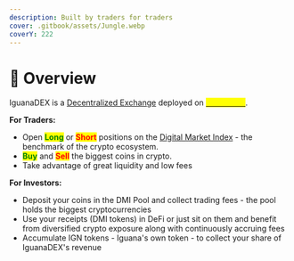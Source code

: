 ```yaml
---
description: Built by traders for traders
cover: .gitbook/assets/Jungle.webp
coverY: 222
---
```


# 🦎 Overview

IguanaDEX is a [Decentralized Exchange](https://chain.link/education-hub/what-is-decentralized-exchange-dex) deployed on [<mark style="color:yellow;">BNB Chain</mark>](https://www.bnbchain.org/).



**For Traders:**&#x20;

* Open <mark style="color:green;">**Long**</mark> or <mark style="color:red;">**Short**</mark> positions on the [Digital Market Index](summary-of-each-tab/home.md#the-home-of-the-digital-market-index) - the benchmark of the crypto ecosystem.
* <mark style="color:green;">**Buy**</mark> and <mark style="color:red;">**Sell**</mark> the biggest coins in crypto.
* Take advantage of great liquidity and low fees



**For Investors:**

* Deposit your coins in the DMI Pool and collect trading fees - the pool holds the biggest cryptocurrencies
* Use your receipts (DMI tokens) in DeFi or just sit on them and benefit from diversified crypto exposure along with continuously accruing fees
* Accumulate IGN tokens - Iguana's own token - to collect your share of IguanaDEX's revenue
